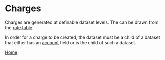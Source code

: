 # Charges

Charges are generated at definable dataset levels.  The can be drawn from the [rate table](README_B_RATE.md).

In order for a charge to be created, the dataset must be a child of a dataset that either has an [account](README_D_FIELDS.md)
field or is the child of such a dataset.

[Home](../README.md)
